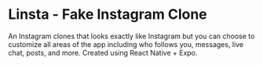 # Linsta - Fake Instagram Clone

An Instagram clones that looks exactly like Instagram but you can choose to customize all areas of the app including who follows you, messages, live chat, posts, and more. Created using React Native + Expo.

